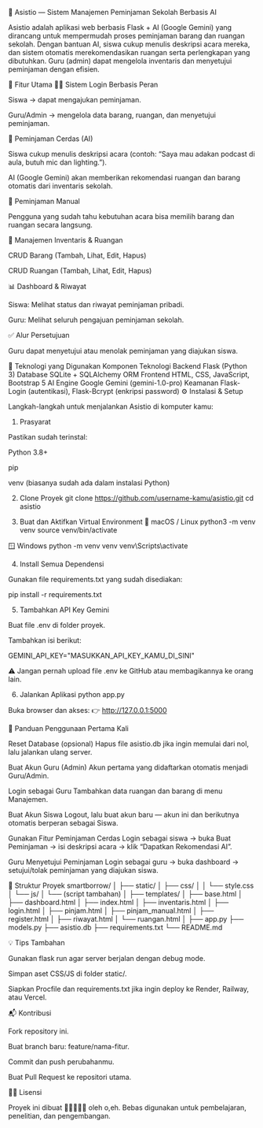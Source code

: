 🧠 Asistio — Sistem Manajemen Peminjaman Sekolah Berbasis AI

Asistio adalah aplikasi web berbasis Flask + AI (Google Gemini) yang dirancang untuk mempermudah proses peminjaman barang dan ruangan sekolah.
Dengan bantuan AI, siswa cukup menulis deskripsi acara mereka, dan sistem otomatis merekomendasikan ruangan serta perlengkapan yang dibutuhkan.
Guru (admin) dapat mengelola inventaris dan menyetujui peminjaman dengan efisien.

🚀 Fitur Utama
👩‍🏫 Sistem Login Berbasis Peran

Siswa → dapat mengajukan peminjaman.

Guru/Admin → mengelola data barang, ruangan, dan menyetujui peminjaman.

🤖 Peminjaman Cerdas (AI)

Siswa cukup menulis deskripsi acara (contoh: “Saya mau adakan podcast di aula, butuh mic dan lighting.”).

AI (Google Gemini) akan memberikan rekomendasi ruangan dan barang otomatis dari inventaris sekolah.

📝 Peminjaman Manual

Pengguna yang sudah tahu kebutuhan acara bisa memilih barang dan ruangan secara langsung.

🧰 Manajemen Inventaris & Ruangan

CRUD Barang (Tambah, Lihat, Edit, Hapus)

CRUD Ruangan (Tambah, Lihat, Edit, Hapus)

📊 Dashboard & Riwayat

Siswa: Melihat status dan riwayat peminjaman pribadi.

Guru: Melihat seluruh pengajuan peminjaman sekolah.

✅ Alur Persetujuan

Guru dapat menyetujui atau menolak peminjaman yang diajukan siswa.

🧩 Teknologi yang Digunakan
Komponen	Teknologi
Backend	Flask (Python 3)
Database	SQLite + SQLAlchemy ORM
Frontend	HTML, CSS, JavaScript, Bootstrap 5
AI Engine	Google Gemini (gemini-1.0-pro)
Keamanan	Flask-Login (autentikasi), Flask-Bcrypt (enkripsi password)
⚙️ Instalasi & Setup

Langkah-langkah untuk menjalankan Asistio di komputer kamu:

1. Prasyarat

Pastikan sudah terinstal:

Python 3.8+

pip

venv (biasanya sudah ada dalam instalasi Python)

2. Clone Proyek
git clone https://github.com/username-kamu/asistio.git
cd asistio

3. Buat dan Aktifkan Virtual Environment
🧠 macOS / Linux
python3 -m venv venv
source venv/bin/activate

🪟 Windows
python -m venv venv
venv\Scripts\activate

4. Install Semua Dependensi

Gunakan file requirements.txt yang sudah disediakan:

pip install -r requirements.txt

5. Tambahkan API Key Gemini

Buat file .env di folder proyek.

Tambahkan isi berikut:

GEMINI_API_KEY="MASUKKAN_API_KEY_KAMU_DI_SINI"


⚠️ Jangan pernah upload file .env ke GitHub atau membagikannya ke orang lain.

6. Jalankan Aplikasi
python app.py


Buka browser dan akses:
👉 http://127.0.0.1:5000

🧭 Panduan Penggunaan Pertama Kali

Reset Database (opsional)
Hapus file asistio.db jika ingin memulai dari nol, lalu jalankan ulang server.

Buat Akun Guru (Admin)
Akun pertama yang didaftarkan otomatis menjadi Guru/Admin.

Login sebagai Guru
Tambahkan data ruangan dan barang di menu Manajemen.

Buat Akun Siswa
Logout, lalu buat akun baru — akun ini dan berikutnya otomatis berperan sebagai Siswa.

Gunakan Fitur Peminjaman Cerdas
Login sebagai siswa → buka Buat Peminjaman → isi deskripsi acara → klik “Dapatkan Rekomendasi AI”.

Guru Menyetujui Peminjaman
Login sebagai guru → buka dashboard → setujui/tolak peminjaman yang diajukan siswa.

📁 Struktur Proyek
smartborrow/
│
├── static/
│   ├── css/
│   │   └── style.css
│   └── js/
│       └── (script tambahan)
│
├── templates/
│   ├── base.html
│   ├── dashboard.html
│   ├── index.html
│   ├── inventaris.html
│   ├── login.html
│   ├── pinjam.html
│   ├── pinjam_manual.html
│   ├── register.html
│   ├── riwayat.html
│   └── ruangan.html
│
├── app.py
├── models.py
├── asistio.db
├── requirements.txt
└── README.md

💡 Tips Tambahan

Gunakan flask run agar server berjalan dengan debug mode.

Simpan aset CSS/JS di folder static/.

Siapkan Procfile dan requirements.txt jika ingin deploy ke Render, Railway, atau Vercel.

📬 Kontribusi

Fork repository ini.

Buat branch baru: feature/nama-fitur.

Commit dan push perubahanmu.

Buat Pull Request ke repositori utama.

🧑‍💻 Lisensi

Proyek ini dibuat 🌟🌟🌟🌟🌟 oleh o,eh.
Bebas digunakan untuk pembelajaran, penelitian, dan pengembangan.